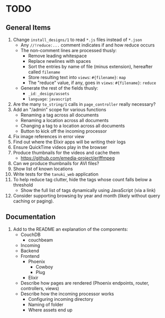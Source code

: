# TODO

## General Items

1. Change `install_designs/1` to read `*.js` files instead of `*.json`
    - Any `//!reduce:...` comment indicates if and how reduce occurs
    - The non-comment lines are processed thusly:
        + Remove leading whitespace
        + Replace newlines with spaces
        + Sort the entries by name of file (minus extension), hereafter called `filename`
        + Store resulting text into `views`: `#{filename}`: `map`
        + The "reduce" value, if any, goes in `views`: `#{filename}`: `reduce`
    - Generate the rest of the fields thusly:
        + `_id`: `_design/assets`
        + `language`: `javascript`
1. Are the many `to_string/1` calls in `page_controller` really necessary?
1. Add an "/admin" scope for various functions
    - Renaming a tag across all documents
    - Renaming a location across all documents
    - Changing a tag to a location across all documents
    - Button to kick off the incoming processor
1. Fix image references in error view
1. Find out where the Elixir apps will be writing their logs
1. Ensure QuickTime videos play in the browser
1. Produce thumbnails for the videos and cache them
    - https://github.com/emedia-project/erlffmpeg
1. Can we produce thumbnails for AVI files?
1. Show list of known locations
1. Write tests for the `tanuki_web` application
1. To help reduce tag clutter, hide the tags whose count falls below a threshold
    - Show the full list of tags dynamically using JavaScript (via a link)
1. Consider supporting browsing by year and month (likely without query caching or paging).

## Documentation

1. Add to the README an explanation of the components:
    * CouchDB
        - couchbeam
    * Incoming
    * Backend
    * Frontend
        - Phoenix
            + Cowboy
            + Plug
        - Elixir
    * Describe how pages are rendered (Phoenix endpoints, router, controllers, views)
    * Describe how the incoming processor works
        - Configuring incoming directory
        - Naming of folder
        - Where assets end up
